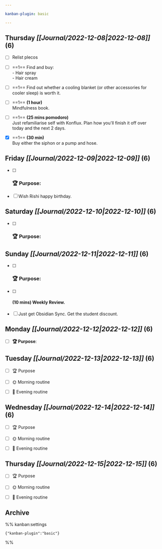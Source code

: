 ```yaml
---

kanban-plugin: basic

---
```


## **Thursday** *[[Journal/2022-12-08|2022-12-08]]* (6)

- [ ] Relist plecos
- [ ] ==1== Find and buy:<br>- Hair spray<br>- Hair cream
- [ ] ==1== Find out whether a cooling blanket (or other accessories for cooler sleep) is worth it.
- [ ] ==1== **(1 hour)**<br>Mindfulness book.
- [ ] ==1== **(25 mins pomodoro)**<br>Just refamiliarise self with Konflux. Plan how you'll finish it off over today and the next 2 days.
- [x] ==1== **(30 min)**<br>Buy either the siphon or a pump and hose.


## **Friday** *[[Journal/2022-12-09|2022-12-09]]* (6)

- [ ] ### **🏆 Purpose**:
- [ ] Wish Rishi happy birthday.


## **Saturday** *[[Journal/2022-12-10|2022-12-10]]* (6)

- [ ] ### **🏆 Purpose**:


## **Sunday** *[[Journal/2022-12-11|2022-12-11]]* (6)

- [ ] ### **🏆 Purpose**:
- [ ] #### **(10 mins)** Weekly Review.
- [ ] Just get Obsidian Sync. Get the student discount.


## **Monday** *[[Journal/2022-12-12|2022-12-12]]* (6)

- [ ] **🏆 Purpose**:


## **Tuesday** *[[Journal/2022-12-13|2022-12-13]]* (6)

- [ ] 🏆 Purpose
- [ ] 🌞 Morning routine
- [ ] 🌙 Evening routine


## **Wednesday** *[[Journal/2022-12-14|2022-12-14]]* (6)

- [ ] 🏆 Purpose
- [ ] 🌞 Morning routine
- [ ] 🌙 Evening routine


## **Thursday** *[[Journal/2022-12-15|2022-12-15]]* (6)

- [ ] 🏆 Purpose
- [ ] 🌞 Morning routine
- [ ] 🌙 Evening routine


## Archive





%% kanban:settings
```
{"kanban-plugin":"basic"}
```
%%